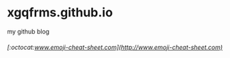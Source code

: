 # xgqfrms.github.io
my github blog
###### [:octocat:www.emoji-cheat-sheet.com](http://www.emoji-cheat-sheet.com)
